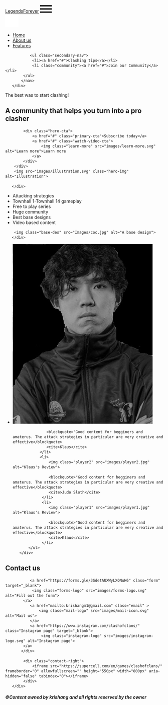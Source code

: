 <!DOCTYPE html> <!--This is the main tag-->
<html lang="en">
<head>
    <meta charset="UTF-8"> <!--This the character set tag-->
    <meta http-equiv="X-UA-Compatible" content="IE=edge"> <!--this is again the browser compatibilty tag-->
    <meta name="viewport" content="width=device-width, initial-scale=1.0"> <!--this is for the type of device-->
    <title>LegendsForever</title> <!--This is the tab name of the website-->
    <link rel="stylesheet" href="css/main.css"> <!--this tag helps us link the html document to the css doc-->
</head>
<body> <!--This is where all the action starts-->
   <div class="navbar"> <!--This is one of the most used tags. It classifies this division as navbar-->
       <div class="container">
           <a class="logo" href="#">Legends<span>Forever</span></a> <!--this is the hyperlink tag-->
                <!--The span tag is used to diffreciante two parts in a sentence-->
           <img id="mobile-cta" class="mobile-menu" src="Images/menu.svg" alt="Menu icon"> <!--The id attribute is used for javascript and class is used for css edits-->
           <nav> <!--The nav tag is used for navigations links and also helps screen readers-->
               <img id="mobile-exit" class="mobile-menu-exit" src="images/exit.svg" alt="Exit Menu">
               <ul class="primary-nav"> <!--THe ul tag is used for unordered lists.-->
                   <li class="current"><a href="#">Home</a></li> <!--The li tag is used for one list under ul tag.-->
                   <li><a href="#">About us</a></li><!--All these are for links to different parts of the website-->
                   <li><a href="#">Features</a></li>
               </ul>
              
               <ul class="secondary-nav">
                <li><a href="#">Clashing tips</a></li>
                <li class="community"><a href="#">Join our Community</a></li>                
            </ul>
           </nav>
       </div>
   </div> 
   
   <section class="hero ">
       <div class="container">
        <div class="left-col">
            <p class="subhead">The best was to start clashing!</p>
            <h1>A community that helps you turn into a pro clasher</h1>

            <div class="hero-cta">
                <a href="#" class="primary-cta">Subscribe today</a>
                <a href="#" class="watch-video-cta">
                    <img class="learn-more" src="images/learn-more.svg" alt="Learn more">Learn more 
                </a>
            </div>
        </div>
        <img src="images/illustration.svg" class="hero-img" alt="Illustration">

       </div>
   </section>

   <section class="features-section">
       <div class="container">
        <ul class="features-list">
            <li>Attacking strategies</li>
            <li>Townhall 1-Townhall 14 gameplay</li>
            <li>Free to play series</li>
            <li>Huge community</li>
            <li>Best base designs</li>
            <li>Video based content</li>
        </ul>

        <img class="base-des" src="Images/coc.jpg" alt="A base design">        
       </div>
   </section>

   <section class="players-section">
       <div class="conatainer">
           <ul>
               <li>
                   <img class="player1" src="images/player1.jpg" alt="Klaus's Review">
                   
                   <blockquote>"Good content for begginers and amaterus. The attack strategies in particular are very creative and effective</blockquote>
                   <cite>Klaus</cite>                                
                </li>
                <li>
                    <img class="player2" src="images/player2.jpg" alt="Klaus's Review">
                    
                    <blockquote>"Good content for begginers and amaterus. The attack strategies in particular are very creative and effective</blockquote>
                    <cite>Judo Sloth</cite>                                
                 </li>
                 <li>
                    <img class="player1" src="images/player1.jpg" alt="Klaus's Review">
                    
                    <blockquote>"Good content for begginers and amaterus. The attack strategies in particular are very creative and effective</blockquote>
                    <cite>Klaus</cite>                                
                 </li> 
           </ul>
       </div>
   </section>

   <section class="contact-section">
       <div class="container">
           <div class="contact-left">
               <h2>Contact us</h2>

               <a href="https://forms.gle/3SdetAUXWyLXQNuH6" class="form" target="_blank">
                <img class="forms-logo" src="images/forms-logo.svg" alt="Fill out the form">
            </a>             
               <a href="mailto:krishangm1@gmail.com" class="email" >
                   <img class="mail-logo" src="images/mail-icon.svg" alt="Mail us">
               </a>          
               <a href="https://www.instagram.com/clashofclans/" class="Instagram page" target="_blank">
                    <img class="instagram-logo" src="images/instagram-logo.svg" alt="Instagram page">
            </a>               
           </div>

            <div class="contact-right">
                <iframe src="https://supercell.com/en/games/clashofclans/" frameborder="0" allowfullscreen="" height="550px" width="800px" aria-hidden="false" tabindex="0"></iframe>
            </div>
       </div>
   </section>
   <h5 class="copyright">&copy;Content owned by krishang and all rights reserved by the owner</h5>
</body>
</html>
